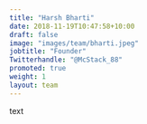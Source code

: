 ```yaml
---
title: "Harsh Bharti"
date: 2018-11-19T10:47:58+10:00
draft: false
image: "images/team/bharti.jpeg"
jobtitle: "Founder"
Twitterhandle: "@McStack_88"
promoted: true
weight: 1
layout: team
---
```


text
